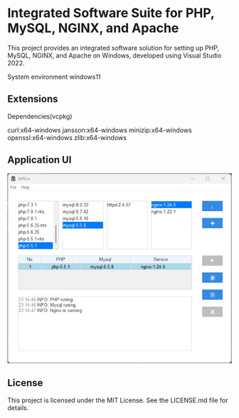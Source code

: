 # Integrated Software Suite for PHP, MySQL, NGINX, and Apache

This project provides an integrated software solution for setting up PHP, MySQL, NGINX, and Apache on Windows, developed using Visual Studio 2022.

System environment windows11

## Extensions
Dependencies(vcpkg)

curl:x64-windows
jansson:x64-windows
minizip:x64-windows
openssl:x64-windows
zlib:x64-windows

## Application UI
![Example Image](application_ui.jpg)

## License
This project is licensed under the MIT License. See the LICENSE.md file for details.
